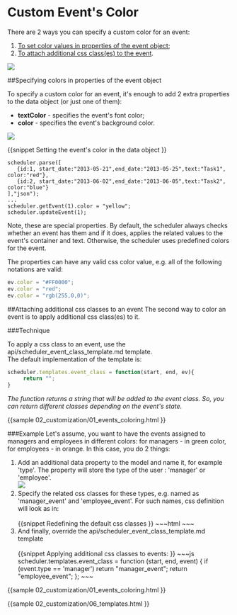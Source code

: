 Custom Event's Color
============================

There are 2 ways you can specify a custom color for an event:

1. [To set color values in properties of the event object](custom_events_color.md#specifyingcolorsinpropertiesoftheeventobject);
2. [To attach additional css class(es) to the event](custom_events_color.md#attachingadditionalcssclassestoanevent).

<img src="custom_event_color.png"/>

##Specifying colors in properties of the event object

To specify a custom color for an event, it's enough to add 2 extra properties to the data object (or just one of them):

- **textColor** - specifies the event's font color;
- **color** - specifies the event's background color.

<img src="custom_color_model.png"/>

{{snippet
Setting the event's color in the data object
}}
~~~
scheduler.parse([
   {id:1, start_date:"2013-05-21",end_date:"2013-05-25",text:"Task1", color:"red"},
   {id:2, start_date:"2013-06-02",end_date:"2013-06-05",text:"Task2", color:"blue"}
],"json");
...
scheduler.getEvent(1).color = "yellow";
scheduler.updateEvent(1);
~~~

Note, these are special properties. By default, the scheduler always checks whether an event has them and if it does, applies the related values to the event's container and text. 
Otherwise, the scheduler uses predefined colors for the event.


The properties can have any valid css color value, e.g. all of the following notations are valid:

~~~js
ev.color = "#FF0000";
ev.color = "red";
ev.color = "rgb(255,0,0)";
~~~


##Attaching additional css classes to an event
The second way to color an event is to apply additional css class(es) to it. 

###Technique

To apply a css class to an event, use the api/scheduler_event_class_template.md template.<br>
The default implementation of the template is:

~~~js
scheduler.templates.event_class = function(start, end, ev){
     return "";
}
~~~
*The function returns a string that will be added to the event class. So, you can return different classes depending on the event's state.*

{{sample
	02_customization/01_events_coloring.html
}}

###Example
Let's assume, you want to have the events assigned to managers and employees in different colors: for managers - in green color, for employees - in orange. In this case, you do 2 things:

<ol>
	<li>Add an additional data property to the model and name it, for example 'type'. The property will store the type of the user : 'manager' or 'employee'. <br> <img src="extended_data_model.png"/></li>
	<li>Specify the related css classes for these types, e.g. named as 'manager_event' and 'employee_event'. For such names, css definition will look as in:<br> <br>
{{snippet
Redefining the default css classes
}}
~~~html
<style>
	/*event in day or week view*/
    .dhx_cal_event.manager_event div{
    	background-color: #009966 !important;
        color: black !important;
    }
	.dhx_cal_event.employee_event div{
		background-color: #FF9933 !important;
		color: black !important;
	}
 
    /*multi-day event in month view*/
    .dhx_cal_event_line.manager_event{
    	background-color: #009966 !important;
		color: black !important;
	}
	.dhx_cal_event_line.employee_event{
    	background-color: #FF9933 !important;
		color: black !important;
	}
 
	/*event with fixed time, in month view*/
	.dhx_cal_event_clear.manager_event{
    	color: black !important;
	}
	.dhx_cal_event_clear.employee_event{
    	color: black !important;
	}
</style>
~~~
    </li>
    <li>And finally, override the api/scheduler_event_class_template.md template <br> <br>
{{snippet
Applying additional css classes to events:
}}
~~~js
scheduler.templates.event_class = function (start, end, event) {
	if (event.type == 'manager') return "manager_event";
    return "employee_event"; 
};
~~~
</li>
</ol>

{{sample
	02_customization/01_events_coloring.html
}}

{{sample
	02_customization/06_templates.html
}}
